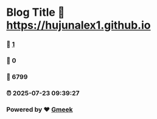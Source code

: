 # Blog Title :link: https://hujunalex1.github.io 
### :page_facing_up: [1](https://hujunalex1.github.io/tag.html) 
### :speech_balloon: 0 
### :hibiscus: 6799 
### :alarm_clock: 2025-07-23 09:39:27 
### Powered by :heart: [Gmeek](https://github.com/Meekdai/Gmeek)

